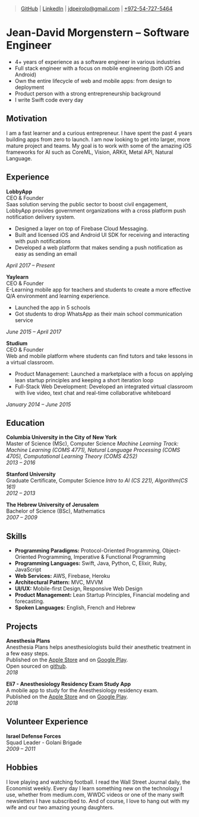 > [GitHub](https://www.github.com/jeandavid) |
[LinkedIn](https://www.linkedin.com/in/jeandavidmp) |
[jdpeirolo@gmail.com](mailto:jdpeirolo@gmail.com) |
[+972-54-727-5464](tel:00972547275464)

# Jean-David Morgenstern &ndash; Software Engineer
- 4+ years of experience as a software engineer in various industries
- Full stack engineer with a focus on mobile engineering (both iOS and Android)
- Own the entire lifecycle of web and mobile apps: from design to deployment
- Product person with a strong entrepreneurship background
- I write Swift code every day

## Motivation
I am a fast learner and a curious entrepreneur. I have spent the past 4 years building apps from zero to launch. I am now looking to get into larger, more mature project and teams. My goal is to work with some of the amazing iOS frameworks for AI such as CoreML, Vision, ARKit, Metal API, Natural Language.

## Experience
**LobbyApp**  
CEO & Founder  
Saas solution serving the public sector to boost civil engagement, LobbyApp provides government organizations with a cross platform push notification delivery system.
- Designed a layer on top of Firebase Cloud Messaging.  
- Built and licensed iOS and Android UI SDK for receiving and interacting with push notifications
- Developed a web platform that makes sending a push notification as easy as sending an email  

*April 2017 &ndash; Present*

**Yaylearn**  
CEO & Founder  
E-Learning mobile app for teachers and students to create a more effective Q/A environment and learning experience.
- Launched the app in 5 schools
- Got students to drop WhatsApp as their main school communication service

*June 2015 &ndash; April 2017*  

**Studium**  
CEO & Founder  
Web and mobile platform where students can find tutors and take lessons in a virtual classroom.
- Product Management: Launched a marketplace with a focus on applying lean startup principles and keeping a short iteration loop
- Full-Stack Web Development: Developed an integrated virtual classroom with live video, text chat and real-time collaborative whiteboard

*January 2014 &ndash; June 2015*

## Education
**Columbia University in the City of New York**  
Master of Science (MSc), Computer Science
*Machine Learning Track: Machine Learning (COMS 4771), Natural Language Processing (COMS 4705), Computational Learning Theory (COMS 4252)*  
*2013 – 2016*

**Stanford University**  
Graduate Certificate, Computer Science
*Intro to AI (CS 221), Algorithm(CS 161)*  
*2012 – 2013*

**The Hebrew University of Jerusalem**  
Bachelor of Science (BSc), Mathematics  
*2007 – 2009*

## Skills
- **Programming Paradigms:** Protocol-Oriented Programming, Object-Oriented Programming, Imperative & Functional Programming
- **Programming Languages:** Swift, Java, Python, C, Elixir, Ruby, JavaScript
- **Web Services:** AWS, Firebase, Heroku
- **Architectural Pattern:** MVC, MVVM
- **UI/UX:** Mobile-first Design, Responsive Web Design
- **Product Management:** Lean Startup Principles, Financial modeling and forecasting.
- **Spoken Languages:** English, French and Hebrew

## Projects
**Anesthesia Plans**  
Anesthesia Plans helps anesthesiologists build their anesthetic treatment in a few easy steps.  
Published on the [Apple Store](https://itunes.apple.com/il/app/%D7%AA%D7%95%D7%9B%D7%A0%D7%99%D7%95%D7%AA-%D7%94%D7%A8%D7%93%D7%9E%D7%94/id1402481339?mt=8) and on [Google Play](https://play.google.com/store/apps/details?id=com.elishou.anesthesiaplan).  
Open sourced on [github](https://github.com/jeandavid/anesthesia_plan_ios).  
*2018*

**Eli7 - Anesthesiology Residency Exam Study App**  
A mobile app to study for the Anesthesiology residency exam.   
Published on the [Apple Store](https://itunes.apple.com/il/app/eli7/id1380037770?mt=8) and on [Google Play](https://play.google.com/store/apps/details?id=com.elishou.eli7).  
*2018*

## Volunteer Experience
**Israel Defense Forces**  
Squad Leader - Golani Brigade  
*2009 – 2011*

## Hobbies
I love playing and watching football. I read the Wall Street Journal daily, the Economist weekly. Every day I learn something new on the technology I use, whether from medium.com, WWDC videos or one of the many swift newsletters I have subscribed to.
And of course, I love to hang out with my wife and our two amazing young daughters.
